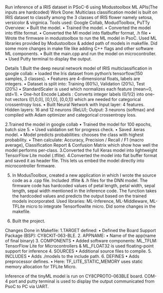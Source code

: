 Run inference of a IRIS dataset in PSoC-6 using Modustoolbox ML APIs(The inputs are hardcoded)
Work Done:
Multiclass classification model is built on IRIS dataset to classify among the 3 classes of IRIS flower namely setosa, versicolor & virginica. 
Tools used: Google Collab, ModudToolbox, PuTTy
Overview:
•	Built the model.
•	Trained the model.
•	Converted the model into tflite format.
•	Converted the Ml model into flatbuffer format, .h file
•	Wrote the firmware in modustoolbox to run the ML model in PsoC. Used ML libraries provided by Modustoolbox & added path of models in makefile. Did some more changes in make file like adding C++ flags and other software ML components.
•	Built the main.cpp and run the model on microcontroller.
•	Used Putty terminal to display the output.

Details
1.Built the deep neural network model of IRIS multiclassification in google collab:
•	loaded the Iris dataset from python’s tensorflow(150 samples, 3 classes).
•	Features are 4-dimensional floats, labels are integers.
•	Dataset is split into: Training (60%), Validation (20%), Test (20%)
•	StandardScaler is used which normalizes each feature (mean=0, std=1).
•	One-hot Encode Labels : Converts integer labels (0/1/2) into one-hot vectors ([1,0,0], [0,1,0], [0,0,1]) which are needed for categorical crossentropy loss.
•	Built Neural Network with Input layer: 4 features. Hidden layers: 16 and 12 neurons (ReLU); Output: 3 neurons (softmax) and compiled with Adam optimizer and categorical crossentropy loss.

2.Trained the model in google collab
•	Trained the model for 100 epochs, batch size 5.
•	Used validation set for progress check.
•	Saved .keras model.
•	Model predicts probabilities: chooses the class with highest probability.
•	Then calculate: Accuracy, Precision / Recall / F1 (macro average), Classification Report & Confusion Matrix which show how well the model performs per-class.
3.Converted the full Keras model into lightweight TensorFlow Lite model (.tflite).
4.Converted the model into flat buffer format and saved it as header file. This lets us embed the model directly into microcontroller firmware.
 
5. In ModusToolbox, created a new application in which I wrote the source code as a .cpp file. Included .tflite & .h files for the DNN model. The firmware code has hardcoded values of petal length, petal width, sepal length, sepal width mentioned in the inference code. The function takes the hardcoded values and predicts the output based on the trained models incorporated.
Used libraries: ML-Inference, ML-Middleware, ML-TFLite micro to integrate Tensorflowlite micro.
 Did some changes in the makefile.
 
6. Built the project.
   
Changes Done in Makefile: 
1.TARGET defined:
•	Defined the Board Support Package (BSP): CY8CKIT-063-BLE.
2. APPNAME: 
•	Name of the app(name of final binary)
3. COMPONENTS
•	Added software components: ML_TFLM: TensorFlow Lite for Microcontrollers & ML_FLOAT32 is used floating-point support for inference 
4. SOURCES
•	Additional source files to compile.
5. INCLUDES
•	Adds ./models to the include path.
6. DEFINES
•	Adds preprocessor defines.
•	Here: TF_LITE_STATIC_MEMORY uses static memory allocation for TFLite Micro.

 
Inference of the tinyML model is run on CY8CPROTO-063BLE board. COM-4 port and putty terminal is used to display the output communicated from PsoC to PC via UART.

